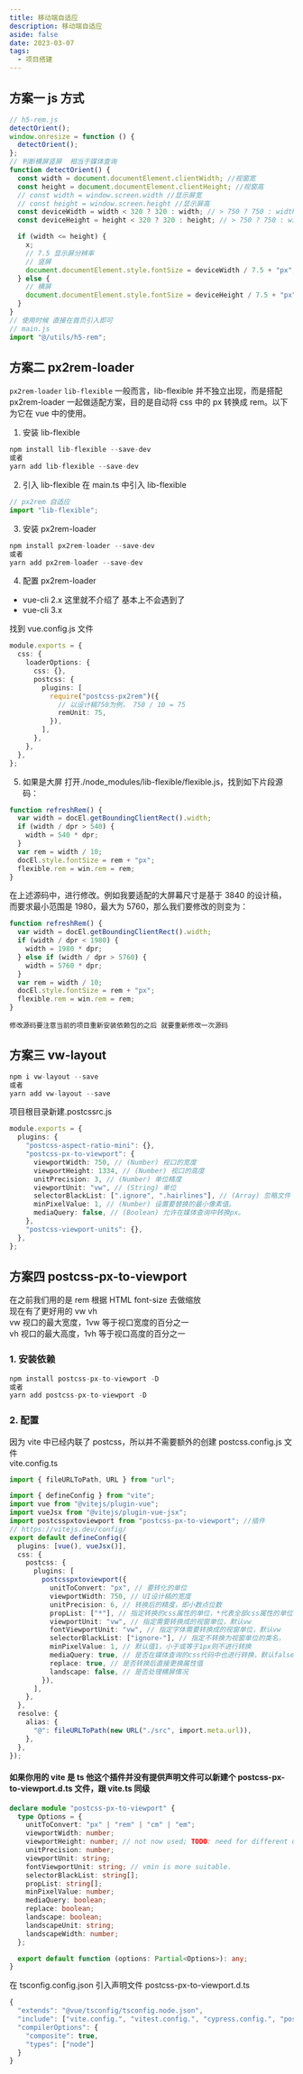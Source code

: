 ```yaml
---
title: 移动端自适应
description: 移动端自适应
aside: false
date: 2023-03-07
tags:
  - 项目搭建
---
```


## 方案一 js 方式

```ts
// h5-rem.js
detectOrient();
window.onresize = function () {
  detectOrient();
};
// 判断横屏竖屏  相当于媒体查询
function detectOrient() {
  const width = document.documentElement.clientWidth; //视窗宽
  const height = document.documentElement.clientHeight; //视窗高
  // const width = window.screen.width //显示屏宽
  // const height = window.screen.height //显示屏高
  const deviceWidth = width < 320 ? 320 : width; // > 750 ? 750 : width
  const deviceHeight = height < 320 ? 320 : height; // > 750 ? 750 : width

  if (width <= height) {
    x;
    // 7.5 显示屏分辨率
    // 竖屏
    document.documentElement.style.fontSize = deviceWidth / 7.5 + "px";
  } else {
    // 横屏
    document.documentElement.style.fontSize = deviceHeight / 7.5 + "px";
  }
}
// 使用时候 直接在首页引入即可
// main.js
import "@/utils/h5-rem";
```

## 方案二 px2rem-loader

`px2rem-loader`
`lib-flexible`
一般而言，lib-flexible 并不独立出现，而是搭配 px2rem-loader 一起做适配方案，目的是自动将 css 中的 px 转换成 rem。以下为它在 vue 中的使用。

1. 安装 lib-flexible

```ts
npm install lib-flexible --save-dev
或者
yarn add lib-flexible --save-dev
```

2. 引入 lib-flexible 在 main.ts 中引入 lib-flexible

```ts
// px2rem 自适应
import "lib-flexible";
```

3. 安装 px2rem-loader

```ts
npm install px2rem-loader --save-dev
或者
yarn add px2rem-loader --save-dev
```

4. 配置 px2rem-loader

- vue-cli 2.x 这里就不介绍了 基本上不会遇到了
- vue-cli 3.x <br />

找到 vue.config.js 文件

```ts
module.exports = {
  css: {
    loaderOptions: {
      css: {},
      postcss: {
        plugins: [
          require("postcss-px2rem")({
            // 以设计稿750为例， 750 / 10 = 75
            remUnit: 75,
          }),
        ],
      },
    },
  },
};
```

5. 如果是大屏 打开./node_modules/lib-flexible/flexible.js，找到如下片段源码：

```ts
function refreshRem() {
  var width = docEl.getBoundingClientRect().width;
  if (width / dpr > 540) {
    width = 540 * dpr;
  }
  var rem = width / 10;
  docEl.style.fontSize = rem + "px";
  flexible.rem = win.rem = rem;
}
```

在上述源码中，进行修改。例如我要适配的大屏幕尺寸是基于 3840 的设计稿，而要求最小范围是 1980，最大为 5760，那么我们要修改的则变为：

```ts
function refreshRem() {
  var width = docEl.getBoundingClientRect().width;
  if (width / dpr < 1980) {
    width = 1980 * dpr;
  } else if (width / dpr > 5760) {
    width = 5760 * dpr;
  }
  var rem = width / 10;
  docEl.style.fontSize = rem + "px";
  flexible.rem = win.rem = rem;
}
```

`修改源码要注意当前的项目重新安装依赖包的之后 就要重新修改一次源码`

## 方案三 vw-layout

```ts
npm i vw-layout --save
或者
yarn add vw-layout --save
```

项目根目录新建.postcssrc.js

```ts
module.exports = {
  plugins: {
    "postcss-aspect-ratio-mini": {},
    "postcss-px-to-viewport": {
      viewportWidth: 750, // (Number) 视口的宽度
      viewportHeight: 1334, // (Number) 视口的高度
      unitPrecision: 3, // (Number) 单位精度
      viewportUnit: "vw", // (String) 单位
      selectorBlackList: [".ignore", ".hairlines"], // (Array) 忽略文件
      minPixelValue: 1, // (Number) 设置要替换的最小像素值。
      mediaQuery: false, // (Boolean) 允许在媒体查询中转换px。
    },
    "postcss-viewport-units": {},
  },
};
```

## 方案四 postcss-px-to-viewport

在之前我们用的是 rem 根据 HTML font-size 去做缩放<br />
现在有了更好用的 vw vh<br />
vw 视口的最大宽度，1vw 等于视口宽度的百分之一<br />
vh 视口的最大高度，1vh 等于视口高度的百分之一<br />

### 1. 安装依赖

```ts
npm install postcss-px-to-viewport -D
或者
yarn add postcss-px-to-viewport -D
```

### 2. 配置

因为 vite 中已经内联了 postcss，所以并不需要额外的创建 postcss.config.js 文件<br />
vite.config.ts

```ts
import { fileURLToPath, URL } from "url";

import { defineConfig } from "vite";
import vue from "@vitejs/plugin-vue";
import vueJsx from "@vitejs/plugin-vue-jsx";
import postcsspxtoviewport from "postcss-px-to-viewport"; //插件
// https://vitejs.dev/config/
export default defineConfig({
  plugins: [vue(), vueJsx()],
  css: {
    postcss: {
      plugins: [
        postcsspxtoviewport({
          unitToConvert: "px", // 要转化的单位
          viewportWidth: 750, // UI设计稿的宽度
          unitPrecision: 6, // 转换后的精度，即小数点位数
          propList: ["*"], // 指定转换的css属性的单位，*代表全部css属性的单位都进行转换
          viewportUnit: "vw", // 指定需要转换成的视窗单位，默认vw
          fontViewportUnit: "vw", // 指定字体需要转换成的视窗单位，默认vw
          selectorBlackList: ["ignore-"], // 指定不转换为视窗单位的类名，
          minPixelValue: 1, // 默认值1，小于或等于1px则不进行转换
          mediaQuery: true, // 是否在媒体查询的css代码中也进行转换，默认false
          replace: true, // 是否转换后直接更换属性值
          landscape: false, // 是否处理横屏情况
        }),
      ],
    },
  },
  resolve: {
    alias: {
      "@": fileURLToPath(new URL("./src", import.meta.url)),
    },
  },
});
```

#### 如果你用的 vite 是 ts 他这个插件并没有提供声明文件可以新建个 postcss-px-to-viewport.d.ts 文件，跟 vite.ts 同级

```ts
declare module "postcss-px-to-viewport" {
  type Options = {
    unitToConvert: "px" | "rem" | "cm" | "em";
    viewportWidth: number;
    viewportHeight: number; // not now used; TODO: need for different units and math for different properties
    unitPrecision: number;
    viewportUnit: string;
    fontViewportUnit: string; // vmin is more suitable.
    selectorBlackList: string[];
    propList: string[];
    minPixelValue: number;
    mediaQuery: boolean;
    replace: boolean;
    landscape: boolean;
    landscapeUnit: string;
    landscapeWidth: number;
  };

  export default function (options: Partial<Options>): any;
}
```

在 tsconfig.config.json 引入声明文件 postcss-px-to-viewport.d.ts

```ts
{
  "extends": "@vue/tsconfig/tsconfig.node.json",
  "include": ["vite.config.", "vitest.config.", "cypress.config.", "postcss-px-to-viewport.*"],
  "compilerOptions": {
    "composite": true,
    "types": ["node"]
  }
}
```
